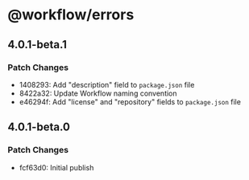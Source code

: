 # @workflow/errors

## 4.0.1-beta.1

### Patch Changes

- 1408293: Add "description" field to `package.json` file
- 8422a32: Update Workflow naming convention
- e46294f: Add "license" and "repository" fields to `package.json` file

## 4.0.1-beta.0

### Patch Changes

- fcf63d0: Initial publish
